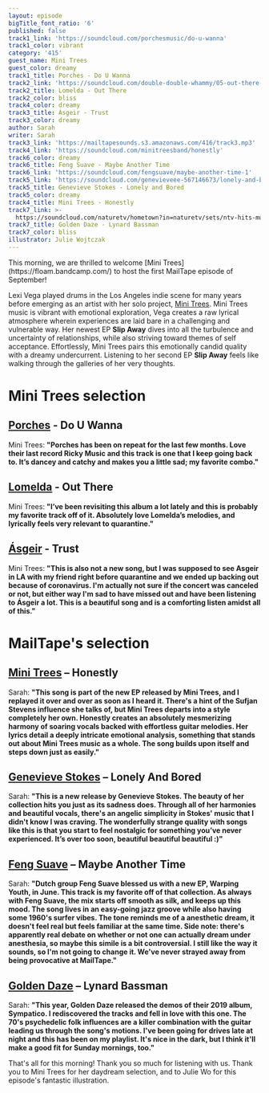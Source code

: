 ```yaml
---
layout: episode
bigTitle_font_ratio: '6'
published: false
track1_link: 'https://soundcloud.com/porchesmusic/do-u-wanna'
track1_color: vibrant
category: '415'
guest_name: Mini Trees
guest_color: dreamy
track1_title: Porches - Do U Wanna
track2_link: 'https://soundcloud.com/double-double-whammy/05-out-there-1'
track2_title: Lomelda - Out There
track2_color: bliss
track4_color: dreamy
track3_title: Ásgeir - Trust
track3_color: dreamy
author: Sarah
writer: Sarah
track3_link: 'https://mailtapesounds.s3.amazonaws.com/416/track3.mp3'
track4_link: 'https://soundcloud.com/minitreesband/honestly'
track6_color: dreamy
track6_title: Feng Suave - Maybe Another Time
track6_link: 'https://soundcloud.com/fengsuave/maybe-another-time-1'
track5_link: 'https://soundcloud.com/genevieveee-567146673/lonely-and-bored'
track5_title: Genevieve Stokes - Lonely and Bored
track5_color: dreamy
track4_title: Mini Trees - Honestly
track7_link: >-
  https://soundcloud.com/naturetv/hometown?in=naturetv/sets/ntv-hits-music-that-were
track7_title: Golden Daze - Lynard Bassman
track7_color: bliss
illustrator: Julie Wojtczak
---
```

<p id="introduction">This morning, we are thrilled to welcome [Mini Trees](https://floam.bandcamp.com/) to host the first MailTape episode of September! 

Lexi Vega played drums in the Los Angeles indie scene for many years before emerging as an artist with her solo project, [Mini Trees](https://minitrees.bandcamp.com). Mini Trees music is vibrant with emotional exploration, Vega creates a raw lyrical atmosphere wherein experiences are laid bare in a challenging and vulnerable way. Her newest EP **Slip Away** dives into all the turbulence and uncertainty of relationships, while also striving toward themes of self acceptance. Effortlessly, Mini Trees pairs this emotionally candid quality with a dreamy undercurrent. Listening to her second EP **Slip Away** feels like walking through the galleries of her very thoughts. 

</p>

# Mini Trees selection

## [Porches](https://porchesmusic.com/) - Do U Wanna
Mini Trees: **"**Porches has been on repeat for the last few months. Love their last record Ricky Music and this track is one that I keep going back to. It’s dancey and catchy and makes you a little sad; my favorite combo.**"**

## [Lomelda](https://lomelda.bandcamp.com/) - Out There
Mini Trees: **"**I’ve been revisiting this album a lot lately and this is probably my favorite track off of it. Absolutely love Lomelda’s melodies, and lyrically feels very relevant to quarantine.**"** 

## [Ásgeir](https://www.asgeirmusic.com/) - Trust
Mini Trees: **"**This is also not a new song, but I was supposed to see Asgeir in LA with my friend right before quarantine and we ended up backing out because of coronavirus. I'm actually not sure if the concert was canceled or not, but either way I'm sad to have missed out and have been listening to Ásgeir a lot. This is a beautiful song and is a comforting listen amidst all of this.**"**

# MailTape's selection

## [Mini Trees](https://minitrees.bandcamp.com/) – Honestly
Sarah: **"**This song is part of the new EP released by Mini Trees, and I replayed it over and over as soon as I heard it. There's a hint of the Sufjan Stevens influence she talks of, but Mini Trees departs into a style completely her own. **Honestly** creates an absolutely mesmerizing harmony of soaring vocals backed with effortless guitar melodies. Her lyrics detail a deeply intricate emotional analysis, something that stands out about Mini Trees music as a whole. The song builds upon itself and steps down just as easily.**"**

## [Genevieve Stokes](https://www.facebook.com/hiigenevieve/) – Lonely And Bored
Sarah: **"**This is a new release by Genevieve Stokes. The beauty of her collection hits you just as its sadness does. Through all of her harmonies and beautiful vocals, there's an angelic simplicity in Stokes' music that I didn't know I was craving. The wonderfully strange quality with songs like this is that you start to feel nostalgic for something you’ve never experienced. It’s over too soon, beautiful beautiful beautiful :)**"**

## [Feng Suave](https://fengsuave.bandcamp.com/) – Maybe Another Time
Sarah: **"**Dutch group Feng Suave blessed us with a new EP, Warping Youth, in June. This track is my favorite off of that collection. As always with Feng Suave, the mix starts off smooth as silk, and keeps up this mood. The song lives in an easy-going jazz groove while also having some 1960's surfer vibes. The tone reminds me of a anesthetic dream, it doesn't feel real but feels familiar at the same time. Side note: there's apparently real debate on whether or not one can actually dream under anesthesia, so maybe this simile is a bit controversial. I still like the way it sounds, so I'm not going to change it. We've never strayed away from being provocative at MailTape.**"**

## [Golden Daze](https://naturetv.bandcamp.com/) – Lynard Bassman
Sarah: **"**This year, Golden Daze released the demos of their 2019 album, Sympatico. I rediscovered the tracks and fell in love with this one. The 70's psychedelic folk influences are a killer combination with the guitar leading us through the song's motions. I've been going for drives late at night and this has been on my playlist. It's nice in the dark, but I think it'll make a good fit for Sunday mornings, too.**"**


<p id="outroduction">That's all for this morning! Thank you so much for listening with us. Thank you to Mini Trees for her daydream selection, and to Julie Wo for this episode's fantastic illustration.</p>
